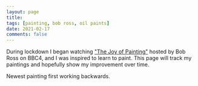 ```yaml
---
layout: page
title: 
tags: [painting, bob ross, oil paints]
date: 2021-02-17
comments: false
---
```

During lockdown I began watching ["The Joy of Painting"](https://www.youtube.com/user/BobRossInc) hosted by Bob Ross on BBC4, and I was inspired to learn to paint. This page will track my paintings and hopefully show my improvement over time. 

Newest painting first working backwards.

<script src="https://cdn.jsdelivr.net/npm/publicalbum@latest/embed-ui.min.js" async></script>
<div class="pa-gallery-player-widget" style="width:100%; height:480px; display:none;"
  data-link="https://photos.app.goo.gl/JctC3coDd4HUy89LA"
  data-title="Painting"
  data-description="14 new photos added to shared album">
  <object data="https://lh3.googleusercontent.com/Dbaf-Tz44LfmFZ5HjFFCMcTqaAnPZu_p-yR5YampbDtDpW_7_o5vFvFdtBQjYCz9wgkro1bLWq3QQcOveBnTMDUNnQdbwe1b6B1sGj9BQDVz-vQJez18jkLir1M8-DB4K6sIhARXmQ=w1920-h1080"></object>
  <object data="https://lh3.googleusercontent.com/UehusWSSLhoC6LLgLIWAa35Q7pmnT_JUR-ksM1cX3iFYE0DeLTp1NMo8KYNrCaIKO8UElgXZqu0m9PPdhkHnbYAHmb1KQ4huJY03dRkp8HlMKOHdQmc4OkqiTQpsqNUmdIcZ-wR-sg=w1920-h1080"></object>
  <object data="https://lh3.googleusercontent.com/9ndPc1ukf3jRvq3OWiV-S_P33UXg5ChWes_ppugC3Pk3kMTF-s-b7ljfJMmqmzMig9xS2WcSt2q33MVqUTEd7n0kdjdf188E4GnE10whm6d_m8lpgND8am4Mple7iLAxW6RUDxDwFg=w1920-h1080"></object>
  <object data="https://lh3.googleusercontent.com/hb33Aq2wgmZzwxDdzcth2Ptja0mDKxFXfVqhxZErIW2jngVNxWX80s8cGakkDOAF2cMaZiz-8qt3hROcrT3hHi4L-YB4UzLkpLe62WvAfqI6cxewZ9jb4BThxAW5fKCFs8C2LOxrhg=w1920-h1080"></object>
  <object data="https://lh3.googleusercontent.com/QHINacX81ZMxBWCyy2OUdldUiCgcxQmeTDPx8iAw6ht5pzYSO0CK9kd7yTIzmRpTUNs1_h_zEYU960IZCEVcZh3NGVaaOpUUopbNg913HoNr__a491C2L9qN-GdLt9Imx7NCtpullA=w1920-h1080"></object>
  <object data="https://lh3.googleusercontent.com/PLo1qg7V69y9TSZmk8V1_Xgtz1xlHRV9Dgfz2wZMddd9MFNtQIhWvL9_WekUfCQ4n1nPzS7VsfPWVJwc-_Hy1B6qYZJKqWbywqukjy7B1_sHdjaJo-5DGouJyb3QrT9xTWx6afjr-w=w1920-h1080"></object>
  <object data="https://lh3.googleusercontent.com/vb2HtFa9ZY1aQy5SceyMnIkzR92QoMJh5L5m6X_QSUo7kKtho30tF_JmD-C2XRKZv8AX_XFAexzn9ALnTuT7PVP-xnbq7vTxHswr-hgyrky4340PdojiIXtHnm0uQi2qI3AoNYwaEA=w1920-h1080"></object>
  <object data="https://lh3.googleusercontent.com/IkhSnP4u_aCh9tPaZp5D0PjVaQsYdzi4Di9vQXWNc112_a1h1fZm5zZ5KIl9YwA57megmJStXiNo059w8Z7rfOVkYkHIXFKZ9sR8s_PuX1MTFRiK2xF2OG8uD9DJydKenwXi9Kp9XQ=w1920-h1080"></object>
  <object data="https://lh3.googleusercontent.com/hh55cMgfhJIBBSvMImgcH-AdHNFs2RqzfmyPagHt8vfFFd2lI-Y184TwKeRXt3j0eGDpv0vkiAAwiJ2tZaBEUNBnhsQ2_DNpTtBVFkjv_2NdGLbaivhoWWKtmc3AP4K2mLDcnaDZwA=w1920-h1080"></object>
  <object data="https://lh3.googleusercontent.com/hb_VStbsf2Knt2gefvDq7y3VW3BFtkoae09SzUoIjk0PY_FtfymWhixdaTVdNB3hhR59wakTMIOlqU574gwEJab3hemf-VlF7PTVglszdFr7nTg4GtlUKDv3H22fKzt2I8-7a_2XJQ=w1920-h1080"></object>
  <object data="https://lh3.googleusercontent.com/WrNG9OYCqfoDVJs2NMSD9_d6zHIhbCAvQX0muPf5tM3CXubV8MmVy5c9XKQtAJ0XxyRDZIPTS_9QX_sOobwo013SylNeRGWStnZXSp4OlaMDh1jyO-Z6KgzcHkDtwlXUc6VhnO1r1Q=w1920-h1080"></object>
  <object data="https://lh3.googleusercontent.com/Owk3RQ56p3ZqLMpL4zYKr19PFzHEHTV2IOjXI2byH1C8cTNiBo4cUZ9PNRiA4TKTzWc6DnqUqd9YDLjzryqwNRS9pS6zwIVn7w0PbaUfgOF3xXWCf3Cg9DdLVlT1vyf0O52ahoIxlg=w1920-h1080"></object>
  <object data="https://lh3.googleusercontent.com/fuQIQeJfe8I5iX0luHP8WOUDD060Iaz_g_RiO0D8sR2PPe5wchgEoKnUg2WUDBoJOlVvvzz7XbMEEK0VV9o13NCxR3X3KhgJecczTkA78cmUlyKvdCEg4Kxk1ROLccIv17UMU5_k7w=w1920-h1080"></object>
  <object data="https://lh3.googleusercontent.com/JDFJ4FFsS89sJ3aEnRqgKzNUexGapnXFtFUx07gXDVpqZ4ba-STxYP_YN1xQVSrRd3KfU26hlSOCFHPA1DRQvqmyIioBkvy-LIu7Anqpcobz9sBBzoXKjXt2ORYLZMsuXfeS-t_dQg=w1920-h1080"></object>
</div>


